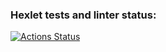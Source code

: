 ### Hexlet tests and linter status:
[![Actions Status](https://github.com/Viktoria2106/frontend-project-44/actions/workflows/hexlet-check.yml/badge.svg)](https://github.com/Viktoria2106/frontend-project-44/actions)